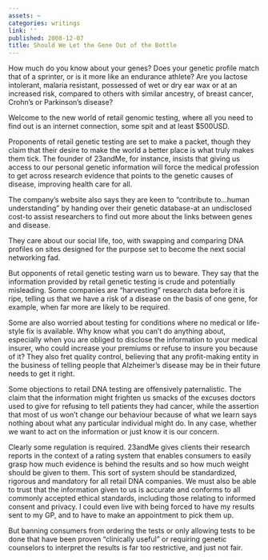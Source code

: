 ```yaml
---
assets: ~
categories: writings
link: ''
published: 2008-12-07
title: Should We Let the Gene Out of the Bottle
---
```

How much do you know about your genes? Does your genetic profile match
that of a sprinter, or is it more like an endurance athlete? Are you
lactose intolerant, malaria resistant, possessed of wet or dry ear wax
or at an increased risk, compared to others with similar ancestry, of
breast cancer, Crohn’s or Parkinson’s disease?

Welcome to the new world of retail genomic testing, where all you need
to find out is an internet connection, some spit and at least $500USD.

Proponents of retail genetic testing are set to make a packet, though
they claim that their desire to make the world a better place is what
truly makes them tick. The founder of 23andMe, for instance, insists
that giving us access to our personal genetic information will force the
medical profession to get across research evidence that points to the
genetic causes of disease, improving health care for all.

The company’s website also says they are keen to “contribute to…human
understanding” by handing over their genetic database-at an undisclosed
cost-to assist researchers to find out more about the links between
genes and disease.

They care about our social life, too, with swapping and comparing DNA
profiles on sites designed for the purpose set to become the next social
networking fad.

But opponents of retail genetic testing warn us to beware. They say that
the information provided by retail genetic testing is crude and
potentially misleading. Some companies are “harvesting” research data
before it is ripe, telling us that we have a risk of a disease on the
basis of one gene, for example, when far more are likely to be required.

Some are also worried about testing for conditions where no medical or
life-style fix is available. Why know what you can’t do anything about,
especially when you are obliged to disclose the information to your
medical insurer, who could increase your premiums or refuse to insure
you because of it? They also fret quality control, believing that any
profit-making entity in the business of telling people that Alzheimer’s
disease may be in their future needs to get it right.

Some objections to retail DNA testing are offensively paternalistic. The
claim that the information might frighten us smacks of the excuses
doctors used to give for refusing to tell patients they had cancer,
while the assertion that most of us won’t change our behaviour because
of what we learn says nothing about what any particular individual might
do. In any case, whether we want to act on the information or just know
it is our concern.

Clearly some regulation is required. 23andMe gives clients their
research reports in the context of a rating system that enables
consumers to easily grasp how much evidence is behind the results and so
how much weight should be given to them. This sort of system should be
standardized, rigorous and mandatory for all retail DNA companies. We
must also be able to trust that the information given to us is accurate
and conforms to all commonly accepted ethical standards, including those
relating to informed consent and privacy. I could even live with being
forced to have my results sent to my GP, and to have to make an
appointment to pick them up.

But banning consumers from ordering the tests or only allowing tests to
be done that have been proven “clinically useful” or requiring genetic
counselors to interpret the results is far too restrictive, and just not
fair.